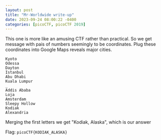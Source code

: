 ```yaml
---
layout: post
title: "Mr-Worldwide write-up"
date: 2023-09-24 08:00:22 -0400
categories: [picoCTF, picoCTF 2019]
---
```


This one is more like an amusing CTF rather than practical. So we get message
with pais of numbers seemingly to be coordinates. Plug these coordinates into
Google Maps reveals major cities.

```
Kyoto
Odessa
Dayton
Istanbul
Abu Dhabi
Kuala Lumpur
_
Addis Ababa
Loja
Amsterdam
Sleepy Hollow
Kodiak
Alexandria
```

Merging the first letters we get "Kodiak, Alaska", which is our answer

Flag: `picoCTF{KODIAK_ALASKA}`
